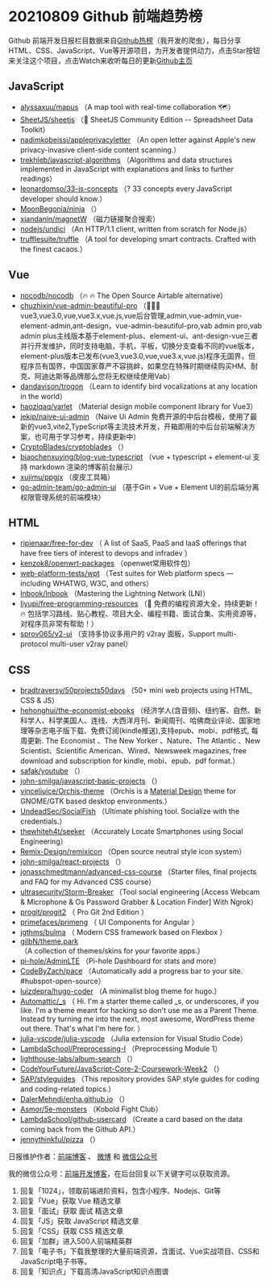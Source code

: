 # 20210809 Github 前端趋势榜

Github 前端开发日报栏目数据来自[Github热榜](https://github.qdkfweb.cn/)（我开发的爬虫），每日分享HTML、CSS、JavaScript、Vue等开源项目，为开发者提供动力，点击Star按钮来关注这个项目，点击Watch来收听每日的更新[Github主页](https://github.com/kujian/githubTrending)
## JavaScript

* [alyssaxuu/mapus](https://github.com/alyssaxuu/mapus) （A map tool with real-time collaboration &#x1f5fa;&#xfe0f;）
* [SheetJS/sheetjs](https://github.com/SheetJS/sheetjs) （:green_book: SheetJS Community Edition -- Spreadsheet Data Toolkit）
* [nadimkobeissi/appleprivacyletter](https://github.com/nadimkobeissi/appleprivacyletter) （An open letter against Apple's new privacy-invasive client-side content scanning.）
* [trekhleb/javascript-algorithms](https://github.com/trekhleb/javascript-algorithms) （Algorithms and data structures implemented in JavaScript with explanations and links to further readings）
* [leonardomso/33-js-concepts](https://github.com/leonardomso/33-js-concepts) （? 33 concepts every JavaScript developer should know.）
* [MoonBegonia/ninja](https://github.com/MoonBegonia/ninja) （）
* [xiandanin/magnetW](https://github.com/xiandanin/magnetW) （磁力链接聚合搜索）
* [nodejs/undici](https://github.com/nodejs/undici) （An HTTP/1.1 client, written from scratch for Node.js）
* [trufflesuite/truffle](https://github.com/trufflesuite/truffle) （A tool for developing smart contracts. Crafted with the finest cacaos.）

## Vue

* [nocodb/nocodb](https://github.com/nocodb/nocodb) （&#x1f525; &#x1f525; The Open Source Airtable alternative）
* [chuzhixin/vue-admin-beautiful-pro](https://github.com/chuzhixin/vue-admin-beautiful-pro) （&#x1f680;&#x1f680;&#x1f680;vue3,vue3.0,vue,vue3.x,vue.js,vue后台管理,admin,vue-admin,vue-element-admin,ant-design，vue-admin-beautiful-pro,vab admin pro,vab admin plus主线版本基于element-plus、element-ui、ant-design-vue三者并行开发维护，同时支持电脑，手机，平板，切换分支查看不同的vue版本，element-plus版本已发布(vue3,vue3.0,vue,vue3.x,vue.js)程序无国界，但程序员有国界，中国国家尊严不容挑衅，如果您在特殊时期继续购买HM、耐克、阿迪达斯等品牌那么您将无权继续使用Vab）
* [dandavison/trogon](https://github.com/dandavison/trogon) （Learn to identify bird vocalizations at any location in the world）
* [haoziqaq/varlet](https://github.com/haoziqaq/varlet) （Material design mobile component library for Vue3）
* [jekip/naive-ui-admin](https://github.com/jekip/naive-ui-admin) （Naive Ui Admin 免费开源的中后台模板，使用了最新的vue3,vite2,TypeScript等主流技术开发，开箱即用的中后台前端解决方案，也可用于学习参考，持续更新中）
* [CryptoBlades/cryptoblades](https://github.com/CryptoBlades/cryptoblades) （）
* [biaochenxuying/blog-vue-typescript](https://github.com/biaochenxuying/blog-vue-typescript) （vue + typescript + element-ui 支持 markdown 渲染的博客前台展示）
* [xujimu/ppgjx](https://github.com/xujimu/ppgjx) （皮皮工具箱）
* [go-admin-team/go-admin-ui](https://github.com/go-admin-team/go-admin-ui) （基于Gin + Vue + Element UI的前后端分离权限管理系统的前端模块）

## HTML

* [ripienaar/free-for-dev](https://github.com/ripienaar/free-for-dev) （
        A list of SaaS, PaaS and IaaS offerings that have free tiers of interest to devops and infradev
      ）
* [kenzok8/openwrt-packages](https://github.com/kenzok8/openwrt-packages) （openwet常用软件包）
* [web-platform-tests/wpt](https://github.com/web-platform-tests/wpt) （Test suites for Web platform specs — including WHATWG, W3C, and others）
* [lnbook/lnbook](https://github.com/lnbook/lnbook) （Mastering the Lightning Network (LN)）
* [liyupi/free-programming-resources](https://github.com/liyupi/free-programming-resources) （&#x1f48e; 免费的编程资源大全，持续更新！&#x1f525; 包括学习路线、贴心教程、项目大全、编程书籍、面试合集、实用资源等，对程序员非常有帮助！）
* [sprov065/v2-ui](https://github.com/sprov065/v2-ui) （支持多协议多用户的 v2ray 面板，Support multi-protocol multi-user v2ray panel）

## CSS

* [bradtraversy/50projects50days](https://github.com/bradtraversy/50projects50days) （50+ mini web projects using HTML, CSS &amp; JS）
* [hehonghui/the-economist-ebooks](https://github.com/hehonghui/the-economist-ebooks) （经济学人(含音频)、纽约客、自然、新科学人、科学美国人、连线、大西洋月刊、新闻周刊、哈佛商业评论、国家地理等杂志电子版下载、免费订阅(kindle推送),支持epub、mobi、pdf格式, 每周更新. The Economist 、The New Yorker 、Nature、The Atlantic 、New Scientist、Scientific American、Wired、Newsweek magazines, free download and subscription for kindle, mobi、epub、pdf format.）
* [safak/youtube](https://github.com/safak/youtube) （）
* [john-smilga/javascript-basic-projects](https://github.com/john-smilga/javascript-basic-projects) （）
* [vinceliuice/Orchis-theme](https://github.com/vinceliuice/Orchis-theme) （Orchis is a [Material Design](https://material.io) theme for GNOME/GTK based desktop environments.）
* [UndeadSec/SocialFish](https://github.com/UndeadSec/SocialFish) （Ultimate phishing tool. Socialize with the credentials.）
* [thewhiteh4t/seeker](https://github.com/thewhiteh4t/seeker) （Accurately Locate Smartphones using Social Engineering）
* [Remix-Design/remixicon](https://github.com/Remix-Design/remixicon) （Open source neutral style icon system）
* [john-smilga/react-projects](https://github.com/john-smilga/react-projects) （）
* [jonasschmedtmann/advanced-css-course](https://github.com/jonasschmedtmann/advanced-css-course) （Starter files, final projects and FAQ for my Advanced CSS course）
* [ultrasecurity/Storm-Breaker](https://github.com/ultrasecurity/Storm-Breaker) （Tool social engineering [Access Webcam &amp; Microphone &amp; Os Password Grabber &amp; Location Finder] With Ngrok）
* [progit/progit2](https://github.com/progit/progit2) （
        Pro Git 2nd Edition
      ）
* [primefaces/primeng](https://github.com/primefaces/primeng) （
        UI Components for Angular
      ）
* [jgthms/bulma](https://github.com/jgthms/bulma) （
        Modern CSS framework based on Flexbox
      ）
* [gilbN/theme.park](https://github.com/gilbN/theme.park) （A collection of themes/skins for your favorite apps.）
* [pi-hole/AdminLTE](https://github.com/pi-hole/AdminLTE) （Pi-hole Dashboard for stats and more）
* [CodeByZach/pace](https://github.com/CodeByZach/pace) （Automatically add a progress bar to your site. #hubspot-open-source）
* [luizdepra/hugo-coder](https://github.com/luizdepra/hugo-coder) （A minimalist blog theme for hugo.）
* [Automattic/_s](https://github.com/Automattic/_s) （
        Hi. I'm a starter theme called _s, or underscores, if you like. I'm a theme meant for hacking so don't use me as a Parent Theme. Instead try turning me into the next, most awesome, WordPress theme out there. That's what I'm here for.
      ）
* [julia-vscode/julia-vscode](https://github.com/julia-vscode/julia-vscode) （Julia extension for Visual Studio Code）
* [LambdaSchool/Preprocessing-I](https://github.com/LambdaSchool/Preprocessing-I) （Preprocessing Module 1）
* [lighthouse-labs/album-search](https://github.com/lighthouse-labs/album-search) （）
* [CodeYourFuture/JavaScript-Core-2-Coursework-Week2](https://github.com/CodeYourFuture/JavaScript-Core-2-Coursework-Week2) （）
* [SAP/styleguides](https://github.com/SAP/styleguides) （This repository provides SAP style guides for coding and coding-related topics.）
* [DalerMehndi/enha.github.io](https://github.com/DalerMehndi/enha.github.io) （）
* [Asmor/5e-monsters](https://github.com/Asmor/5e-monsters) （Kobold Fight Club）
* [LambdaSchool/github-usercard](https://github.com/LambdaSchool/github-usercard) （Create a card based on the data coming back from the Github API.）
* [jennythinkful/pizza](https://github.com/jennythinkful/pizza) （）


日报维护作者：[前端博客](https://qdkfweb.cn/) 、 [微博](https://qdkfweb.cn/go/weibo) 和 [微信公众号](https://open.weixin.qq.com/qr/code?username=caibaojian_com)

我的微信公众号：[前端开发博客](https://open.weixin.qq.com/qr/code?username=caibaojian_com)，在后台回复以下关键字可以获取资源。

1. 回复「1024」，领取前端进阶资料，包含小程序、Nodejs、Git等
2. 回复「Vue」获取 Vue 精选文章
3. 回复「面试」获取 面试 精选文章
4. 回复「JS」获取 JavaScript 精选文章
5. 回复「CSS」获取 CSS 精选文章
6. 回复「加群」进入500人前端精英群
7. 回复「电子书」下载我整理的大量前端资源，含面试、Vue实战项目、CSS和JavaScript电子书等。
8. 回复「知识点」下载高清JavaScript知识点图谱